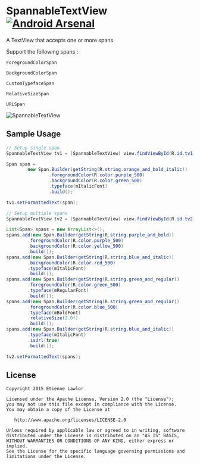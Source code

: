 # SpannableTextView [![Android Arsenal](https://img.shields.io/badge/Android%20Arsenal-SpannableTextView-green.svg?style=flat)](https://android-arsenal.com/details/1/1916)
A TextView that accepts one or more spans

Support the following spans :

`ForegroundColorSpan`

`BackgroundColorSpan`

`CustomTypefaceSpan`

`RelativeSizeSpan`

`URLSpan`

![SpannableTextView](https://raw.githubusercontent.com/lawloretienne/SpannableTextView/master/images/SpannableTextView_Screenshot.png)

## Sample Usage

```java
// Setup single span
SpannableTextView tv1 = (SpannableTextView) view.findViewById(R.id.tv1);

Span span =
        new Span.Builder(getString(R.string.orange_and_bold_italic))
                .foregroundColor(R.color.purple_500)
                .backgroundColor(R.color.green_500)
                .typeface(mItalicFont)
                .build();

tv1.setFormattedText(span);

// Setup multiple spans
SpannableTextView tv2 = (SpannableTextView) view.findViewById(R.id.tv2);

List<Span> spans = new ArrayList<>();
spans.add(new Span.Builder(getString(R.string.purple_and_bold))
        .foregroundColor(R.color.purple_500)
        .backgroundColor(R.color.yellow_500)
        .build());
spans.add(new Span.Builder(getString(R.string.blue_and_italic))
        .backgroundColor(R.color.red_500)
        .typeface(mItalicFont)
        .build());
spans.add(new Span.Builder(getString(R.string.green_and_regular))
        .foregroundColor(R.color.green_500)
        .typeface(mRegularFont)
        .build());
spans.add(new Span.Builder(getString(R.string.green_and_regular))
        .foregroundColor(R.color.blue_500)
        .typeface(mBoldFont)
        .relativeSize(2.0f)
        .build());
spans.add(new Span.Builder(getString(R.string.blue_and_italic))
        .typeface(mItalicFont)
        .isUrl(true)
        .build());

tv2.setFormattedText(spans);
```

## License

```
Copyright 2015 Etienne Lawlor

Licensed under the Apache License, Version 2.0 (the "License");
you may not use this file except in compliance with the License.
You may obtain a copy of the License at

   http://www.apache.org/licenses/LICENSE-2.0

Unless required by applicable law or agreed to in writing, software
distributed under the License is distributed on an "AS IS" BASIS,
WITHOUT WARRANTIES OR CONDITIONS OF ANY KIND, either express or implied.
See the License for the specific language governing permissions and
limitations under the License.
```